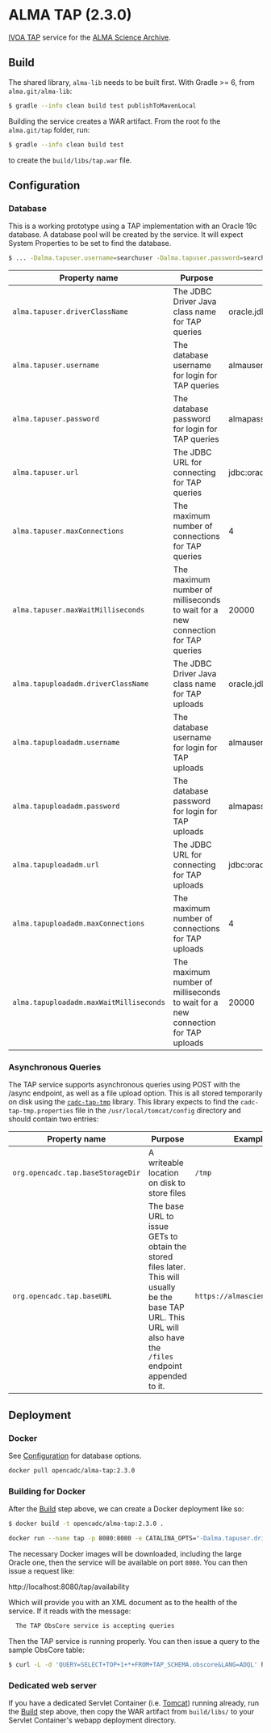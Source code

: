 # ALMA TAP (2.3.0)

[IVOA TAP](http://ivoa.net/Documents/TAP/) service for the [ALMA Science Archive](https://almascience.org).

## Build

The shared library, `alma-lib` needs to be built first.
With Gradle >= 6, from `alma.git/alma-lib`:

```sh
$ gradle --info clean build test publishToMavenLocal
```

Building the service creates a WAR artifact. From the root fo the
`alma.git/tap` folder, run:

```sh
$ gradle --info clean build test
```

to create the `build/libs/tap.war` file.

## Configuration

### Database

This is a working prototype using a TAP implementation with an Oracle 19c database.  A database pool will be created by
the service.  It will expect System Properties to be set to find the database.

```sh
$ ... -Dalma.tapuser.username=searchuser -Dalma.tapuser.password=searchuserpwd -Dalma.tapuser.driverClassName=oracle.jdbc.OracleDriver -Dalma.tapuser.url=jdbc:oracle:thin:@oracle-host/ALMADB
```

| Property name                       | Purpose                                                                          | Example                                  |
|-------------------------------------|----------------------------------------------------------------------------------|------------------------------------------|
| `alma.tapuser.driverClassName`      | The JDBC Driver Java class name for TAP queries                                  | oracle.jdbc.OracleDriver                 |
| `alma.tapuser.username`             | The database username for login for TAP queries                                  | almauser                                 |
| `alma.tapuser.password`             | The database password for login for TAP queries                                  | almapasswd                               |
| `alma.tapuser.url`                  | The JDBC URL for connecting for TAP queries                                      | jdbc:oracle:thin:@host:1521/DATABASE_SID |
| `alma.tapuser.maxConnections`       | The maximum number of connections for TAP queries                                | 4                                        |
| `alma.tapuser.maxWaitMilliseconds`  | The maximum number of milliseconds to wait for a new connection for TAP queries  | 20000                                    |
| `alma.tapuploadadm.driverClassName`      | The JDBC Driver Java class name for TAP uploads                                  | oracle.jdbc.OracleDriver                 |
| `alma.tapuploadadm.username`             | The database username for login for TAP uploads                                  | almauser                                 |
| `alma.tapuploadadm.password`             | The database password for login for TAP uploads                                  | almapasswd                               |
| `alma.tapuploadadm.url`                  | The JDBC URL for connecting for TAP uploads                                      | jdbc:oracle:thin:@host:1521/DATABASE_SID |
| `alma.tapuploadadm.maxConnections`       | The maximum number of connections for TAP uploads                                | 4                                        |
| `alma.tapuploadadm.maxWaitMilliseconds`  | The maximum number of milliseconds to wait for a new connection for TAP uploads  | 20000                                    |

### Asynchronous Queries

The TAP service supports asynchronous queries using POST with the /async endpoint, as well as a file upload option.  This is all stored
temporarily on disk using the [`cadc-tap-tmp`](https://github.com/opencadc/tap/tree/master/cadc-tap-tmp) library.  This library expects to find the `cadc-tap-tmp.properties` file in the `/usr/local/tomcat/config` directory and should contain two entries:

| Property name                     | Purpose                                     | Example                          |
| --------------------------------- | ------------------------------------------- | -------------------------------- |
| `org.opencadc.tap.baseStorageDir` | A writeable location on disk to store files | `/tmp`                           |
| `org.opencadc.tap.baseURL`        | The base URL to issue GETs to obtain the stored files later.  This will usually be the base TAP URL.  This URL will also have the `/files` endpoint appended to it.    | `https://almascience.org/tap`    |

## Deployment

### Docker

See [Configuration](#configuration) for database options.

```sh
docker pull opencadc/alma-tap:2.3.0
```

### Building for Docker

After the [Build](#build) step above, we can create a Docker deployment like so:

```sh
$ docker build -t opencadc/alma-tap:2.3.0 .
```

```sh
docker run --name tap -p 8080:8080 -e CATALINA_OPTS="-Dalma.tapuser.driverClassName=org.postgres.jdbc.Driver -D..." opencadc/alma-tap:2.3.0
```

The necessary Docker images will be downloaded, including the large
Oracle one, then the service will be available on port `8080`. You can
then issue a request like:

http://localhost:8080/tap/availability

Which will provide you with an XML document as to the health of the
service. If it reads with the message:

```sh
  The TAP ObsCore service is accepting queries
```

Then the TAP service is running properly. You can then issue a query to
the sample ObsCore table:

```sh
$ curl -L -d 'QUERY=SELECT+TOP+1+*+FROM+TAP_SCHEMA.obscore&LANG=ADQL' http://localhost:8080/tap/sync
```

### Dedicated web server

If you have a dedicated Servlet Container (i.e. [Tomcat](http://tomcat.apache.org)) running
already, run the [Build](#build) step above, then copy the WAR artifact from
`build/libs/` to your Servlet Container's webapp deployment directory.
